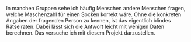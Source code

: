 In manchen Gruppen sehe ich häufig Menschen andere Menschen fragen, welche Maschenzahl für einen Socken korrekt wäre. Ohne die konkreten Angaben der fragenden Person zu kennen, ist das eigentlich blindes Rätselraten. Dabei lässt sich die Antwort leicht mit wenigen Daten berechnen. Das versuche ich mit diesem Projekt darzustellen. 
